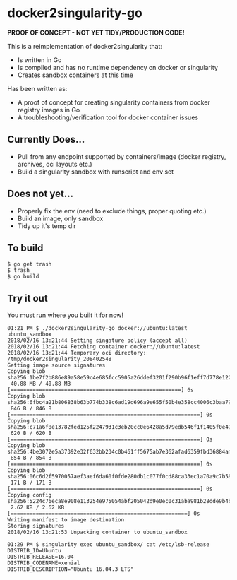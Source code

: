 # docker2singularity-go

**PROOF OF CONCEPT - NOT YET TIDY/PRODUCTION CODE!**


This is a reimplementation of docker2singularity that:

  * Is written in Go
  * Is compiled and has no runtime dependency on docker or singularity
  * Creates sandbox containers at this time
  
Has been written as:

  * A proof of concept for creating singularity containers from docker registry
    images in Go
  * A troubleshooting/verification tool for docker container issues 


## Currently Does...

  * Pull from any endpoint supported by containers/image (docker registry, archives, oci layouts etc.) 
  * Build a singularity sandbox with runscript and env set
  
## Does not yet...

  * Properly fix the env (need to exclude things, proper quoting etc.)
  * Build an image, only sandbox
  * Tidy up it's temp dir


## To build

```
$ go get trash
$ trash
$ go build
```

## Try it out

You must run where you built it for now!


```
01:21 PM $ ./docker2singularity-go docker://ubuntu:latest ubuntu_sandbox 
2018/02/16 13:21:44 Setting singature policy (accept all) 
2018/02/16 13:21:44 Fetching container docker://ubuntu:latest 
2018/02/16 13:21:44 Temporary oci directory: /tmp/docker2singularity_208402548 
Getting image source signatures
Copying blob sha256:1be7f2b886e89a58e59c4e685fcc5905a26ddef3201f290b96f1eff7d778e122
 40.88 MB / 40.88 MB [======================================================] 6s
Copying blob sha256:6fbc4a21b806838b63b774b338c6ad19d696a9e655f50b4e358cc4006c3baa79
 846 B / 846 B [============================================================] 0s
Copying blob sha256:c71a6f8e13782fed125f2247931c3eb20cc0e6428a5d79edb546f1f1405f0e49
 620 B / 620 B [============================================================] 0s
Copying blob sha256:4be3072e5a37392e32f632bb234c0b461ff5675ab7e362afad6359fbd36884af
 854 B / 854 B [============================================================] 0s
Copying blob sha256:06c6d2f5970057aef3aef6da60f0fde280db1c077f0cd88ca33ec1a70a9c7b58
 171 B / 171 B [============================================================] 0s
Copying config sha256:5224c76eca8e908e113254e975054abf205042d9e0ec0c31aba981b28dde9b4b
 2.62 KB / 2.62 KB [========================================================] 0s
Writing manifest to image destination
Storing signatures
2018/02/16 13:21:53 Unpacking container to ubuntu_sandbox 

01:29 PM $ singularity exec ubuntu_sandbox/ cat /etc/lsb-release
DISTRIB_ID=Ubuntu
DISTRIB_RELEASE=16.04
DISTRIB_CODENAME=xenial
DISTRIB_DESCRIPTION="Ubuntu 16.04.3 LTS"
```
